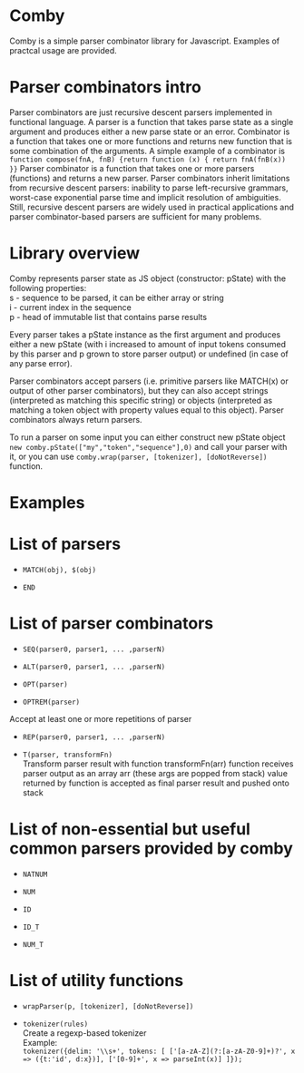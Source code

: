 # Comby

Comby is a simple parser combinator library for Javascript. Examples of practcal usage are provided.

# Parser combinators intro

Parser combinators are just recursive descent parsers implemented in functional language.
A parser is a function that takes parse state as a single argument and produces either a new parse state or an error.
Combinator is a function that takes one or more functions and returns new function that is some combination of the arguments.
A simple example of a combinator is
`function compose(fnA, fnB) {return function (x) { return fnA(fnB(x)) }}`
Parser combinator is a function that takes one or more parsers (functions) and returns a new parser. Parser combinators inherit limitations from recursive descent parsers: inability to parse left-recursive grammars, worst-case exponential parse time and implicit resolution of ambiguities. Still, recursive descent parsers are widely used in practical applications and parser combinator-based parsers are sufficient for many problems.

# Library overview

Comby represents parser state as JS object (constructor: pState) with the following properties:  
s - sequence to be parsed, it can be either array or string  
i - current index in the sequence  
p - head of immutable list that contains parse results  

Every parser takes a pState instance as the first argument and produces either a new pState (with i increased to amount of input tokens consumed by this parser and p grown to store parser output) or undefined (in case of any parse error).

Parser combinators accept parsers (i.e. primitive parsers like MATCH(x) or output of other parser combinators), but they can also accept strings (interpreted as matching this specific string) or objects (interpreted as matching a token object with property values equal to this object). Parser combinators always return parsers.

To run a parser on some input you can either construct new pState object `new comby.pState(["my","token","sequence"],0)` and call your parser with it, or you can use `comby.wrap(parser, [tokenizer], [doNotReverse])` function.

# Examples

# List of parsers

* `MATCH(obj), $(obj)`

* `END`

# List of parser combinators

* `SEQ(parser0, parser1, ... ,parserN)`

* `ALT(parser0, parser1, ... ,parserN)`

* `OPT(parser)`

* `OPTREM(parser)`

Accept at least one or more repetitions of parser
* `REP(parser0, parser1, ... ,parserN)`

* `T(parser, transformFn)`  
Transform parser result with function transformFn(arr)
function receives parser output as an array arr (these args are popped from stack)
value returned by function is accepted as final parser result and pushed onto stack

# List of non-essential but useful common parsers provided by comby

* `NATNUM`

* `NUM`

* `ID`

* `ID_T`
    
* `NUM_T`

# List of utility functions

* `wrapParser(p, [tokenizer], [doNotReverse])`

* `tokenizer(rules)`  
Create a regexp-based tokenizer  
Example:  
`
tokenizer({delim: '\\s+',
           tokens: [
               ['[a-zA-Z](?:[a-zA-Z0-9]+)?', x => ({t:'id', d:x})],
               ['[0-9]+', x => parseInt(x)]
           ]});
`



